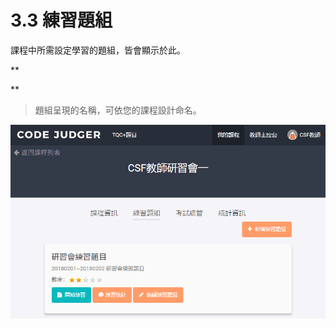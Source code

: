 # 3.3 練習題組

課程中所需設定學習的題組，皆會顯示於此。

\*\*

\*\*

> 題組呈現的名稱，可依您的課程設計命名。

![](../../.gitbook/assets/cjmd03-ke-cheng-02-lian-xi-ti-zu.png)

